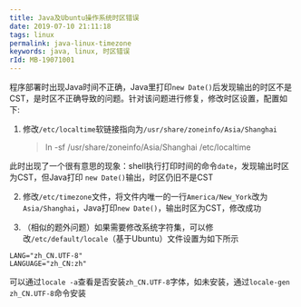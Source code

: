 ```yaml
---
title: Java及Ubuntu操作系统时区错误
date: 2019-07-10 21:11:18
tags: linux
permalink: java-linux-timezone
keywords: java, linux, 时区错误
rId: MB-19071001
---
```


程序部署时出现Java时间不正确，Java里打印`new Date()`后发现输出的时区不是CST，是时区不正确导致的问题。针对该问题进行修复，修改时区设置，配置如下:

1. 修改`/etc/localtime`软链接指向为`/usr/share/zoneinfo/Asia/Shanghai`

   > ln -sf /usr/share/zoneinfo/Asia/Shanghai /etc/localtime
   

此时出现了一个很有意思的现象：shell执行打印时间的命令`date`，发现输出时区为CST，但Java打印 `new Date()`输出，时区仍旧不是CST

2. 修改`/etc/timezone`文件，将文件内唯一的一行`America/New_York`改为`Asia/Shanghai`，Java打印`new Date()`，输出时区为CST，修改成功

3. （相似的题外问题）如果需要修改系统字符集，可以修改`/etc/default/locale`（基于Ubuntu）文件设置为如下所示
```
LANG="zh_CN.UTF-8"
LANGUAGE="zh_CN:zh"
```
可以通过`locale -a`查看是否安装`zh_CN.UTF-8`字体，如未安装，通过`locale-gen zh_CN.UTF-8`命令安装